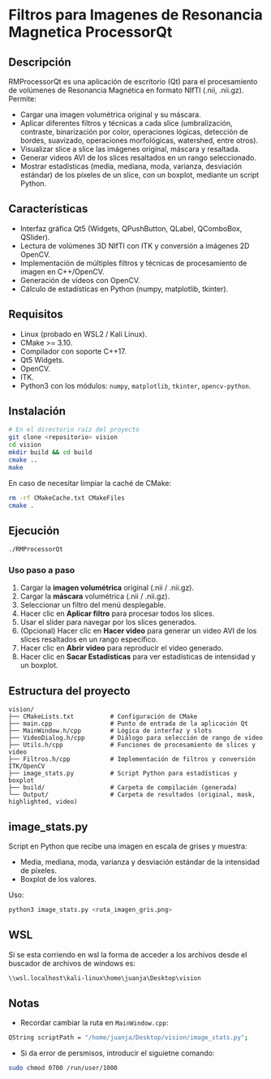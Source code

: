 
# Filtros para Imagenes de Resonancia Magnetica ProcessorQt

## Descripción

RMProcessorQt es una aplicación de escritorio (Qt) para el procesamiento de volúmenes de Resonancia Magnética en formato NIfTI (.nii, .nii.gz). Permite:

- Cargar una imagen volumétrica original y su máscara.
- Aplicar diferentes filtros y técnicas a cada slice (umbralización, contraste, binarización por color, operaciones lógicas, detección de bordes, suavizado, operaciones morfológicas, watershed, entre otros).
- Visualizar slice a slice las imágenes original, máscara y resaltada.
- Generar videos AVI de los slices resaltados en un rango seleccionado.
- Mostrar estadísticas (media, mediana, moda, varianza, desviación estándar) de los píxeles de un slice, con un boxplot, mediante un script Python.

## Características

- Interfaz gráfica Qt5 (Widgets, QPushButton, QLabel, QComboBox, QSlider).
- Lectura de volúmenes 3D NIfTI con ITK y conversión a imágenes 2D OpenCV.
- Implementación de múltiples filtros y técnicas de procesamiento de imagen en C++/OpenCV.
- Generación de vídeos con OpenCV.
- Cálculo de estadísticas en Python (numpy, matplotlib, tkinter).

## Requisitos

- Linux (probado en WSL2 / Kali Linux).
- CMake >= 3.10.
- Compilador con soporte C++17.
- Qt5 Widgets.
- OpenCV.
- ITK.
- Python3 con los módulos: `numpy`, `matplotlib`, `tkinter`, `opencv-python`.

## Instalación

```bash
# En el directorio raíz del proyecto
git clone <repositorio> vision
cd vision
mkdir build && cd build
cmake ..
make
```

En caso de necesitar limpiar la caché de CMake:

```bash
rm -rf CMakeCache.txt CMakeFiles
cmake .
```

## Ejecución

```bash
./RMProcessorQt
```

### Uso paso a paso

1. Cargar la **imagen volumétrica** original (.nii / .nii.gz).
2. Cargar la **máscara** volumétrica (.nii / .nii.gz).
3. Seleccionar un filtro del menú desplegable.
4. Hacer clic en **Aplicar filtro** para procesar todos los slices.
5. Usar el slider para navegar por los slices generados.
6. (Opcional) Hacer clic en **Hacer video** para generar un video AVI de los slices resaltados en un rango específico.
7. Hacer clic en **Abrir video** para reproducir el video generado.
8. Hacer clic en **Sacar Estadísticas** para ver estadísticas de intensidad y un boxplot.

## Estructura del proyecto

```
vision/
├── CMakeLists.txt          # Configuración de CMake
├── main.cpp                # Punto de entrada de la aplicación Qt
├── MainWindow.h/cpp        # Lógica de interfaz y slots
├── VideoDialog.h/cpp       # Diálogo para selección de rango de video
├── Utils.h/cpp             # Funciones de procesamiento de slices y video
├── Filtros.h/cpp           # Implementación de filtros y conversión ITK/OpenCV
├── image_stats.py          # Script Python para estadísticas y boxplot
├── build/                  # Carpeta de compilación (generada)
└── Output/                 # Carpeta de resultados (original, mask, highlighted, video)
```

## image_stats.py

Script en Python que recibe una imagen en escala de grises y muestra:
- Media, mediana, moda, varianza y desviación estándar de la intensidad de píxeles.
- Boxplot de los valores.

Uso:

```bash
python3 image_stats.py <ruta_imagen_gris.png>
```

## WSL

Si se esta corriendo en wsl la forma de acceder a los archivos desde el buscador de archivos de windows es:

```bash
\\wsl.localhost\kali-linux\home\juanja\Desktop\vision 
```

## Notas
* Recordar cambiar la ruta en `MainWindow.cpp`:
```bash
QString scriptPath = "/home/juanja/Desktop/vision/image_stats.py";
```
* Si da error de persmisos, introducir el siguietne comando:
```bash
sudo chmod 0700 /run/user/1000
```